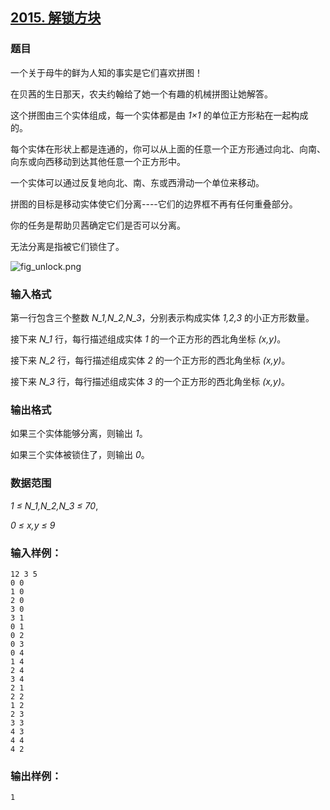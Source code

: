 ## [2015. 解锁方块](https://www.acwing.com/problem/content/2017/)

### 题目

一个关于母牛的鲜为人知的事实是它们喜欢拼图！

在贝茜的生日那天，农夫约翰给了她一个有趣的机械拼图让她解答。

这个拼图由三个实体组成，每一个实体都是由 *1×1* 的单位正方形粘在一起构成的。

每个实体在形状上都是连通的，你可以从上面的任意一个正方形通过向北、向南、向东或向西移动到达其他任意一个正方形中。

一个实体可以通过反复地向北、南、东或西滑动一个单位来移动。

拼图的目标是移动实体使它们分离----它们的边界框不再有任何重叠部分。

你的任务是帮助贝茜确定它们是否可以分离。

无法分离是指被它们锁住了。

 ![fig_unlock.png](https://cdn.acwing.com/media/article/image/2020/06/24/19_76e2e8e8b5-fig_unlock.png)

### 输入格式

第一行包含三个整数 *N_1,N_2,N_3*，分别表示构成实体 *1,2,3* 的小正方形数量。

接下来 *N_1* 行，每行描述组成实体 *1* 的一个正方形的西北角坐标 *(x,y)*。

接下来 *N_2* 行，每行描述组成实体 *2* 的一个正方形的西北角坐标 *(x,y)*。

接下来 *N_3* 行，每行描述组成实体 *3* 的一个正方形的西北角坐标 *(x,y)*。

### 输出格式

如果三个实体能够分离，则输出 *1*。

如果三个实体被锁住了，则输出 *0*。

### 数据范围

*1 ≤ N_1,N_2,N_3 ≤ 70*,

*0 ≤ x,y ≤ 9*

### 输入样例：

```
12 3 5
0 0
1 0
2 0
3 0
3 1
0 1
0 2
0 3
0 4
1 4
2 4
3 4
2 1
2 2
1 2
2 3
3 3
4 3
4 4
4 2
```

### 输出样例：

```
1
```
